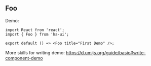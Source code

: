 
## Foo

Demo:

```tsx
import React from 'react';
import { Foo } from 'ha-ui';

export default () => <Foo title="First Demo" />;
```

More skills for writing demo: https://d.umijs.org/guide/basic#write-component-demo

